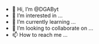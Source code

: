 - 👋 Hi, I’m @DGAByt
- 👀 I’m interested in ...
- 🌱 I’m currently learning ...
- 💞️ I’m looking to collaborate on ...
- 📫 How to reach me ...

<!---
DGAByt/DGAByt is a ✨ special ✨ repository because its `README.md` (this file) appears on your GitHub profile.
You can click the Preview link to take a look at your changes.
--->
